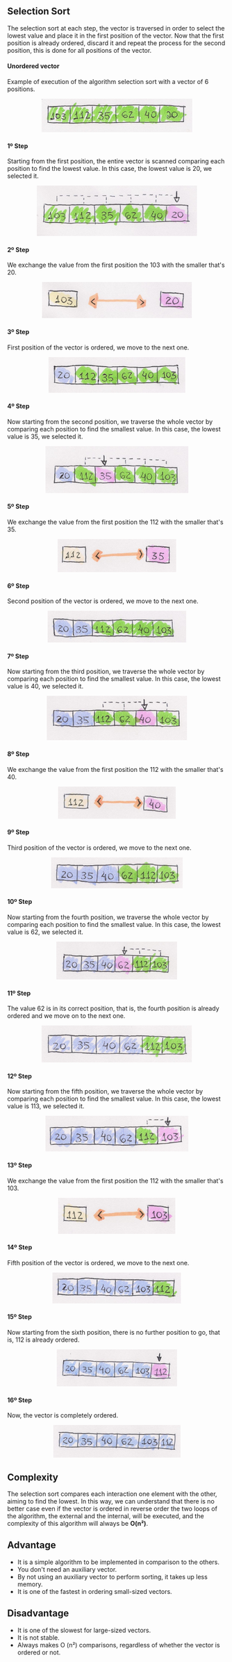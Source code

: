 ## Selection Sort

The selection sort at each step, the vector is traversed in order to select the lowest value and place it in the first position of the vector. Now that the first position is already ordered, discard it and repeat the process for the second position, this is done for all positions of the vector.

#### Unordered vector
Example of execution of the algorithm selection sort with a vector of 6 positions.

<p align="center">
  <img src="/images/selection-sort/selection01.png">
</p>

#### 1º Step
Starting from the first position, the entire vector is scanned comparing each position to find the lowest value.
In this case, the lowest value is 20, we selected it.

<p align="center">
  <img src="/images/selection-sort/selection02.png">
</p>

#### 2º Step
We exchange the value from the first position the 103 with the smaller that's 20.

<p align="center">
  <img src="/images/selection-sort/selection03.png">
</p>

#### 3º Step
First position of the vector is ordered, we move to the next one.

<p align="center">
  <img src="/images/selection-sort/selection04.png">
</p>

#### 4º Step
Now starting from the second position, we traverse the whole vector by comparing each position to find the smallest value.
In this case, the lowest value is 35, we selected it.

<p align="center">
  <img src="/images/selection-sort/selection05.png">
</p>

#### 5º Step
We exchange the value from the first position the 112 with the smaller that's 35.

<p align="center">
  <img src="/images/selection-sort/selection06.png">
</p>

#### 6º Step
Second position of the vector is ordered, we move to the next one.

<p align="center">
  <img src="/images/selection-sort/selection07.png">
</p>

#### 7º Step
Now starting from the third position, we traverse the whole vector by comparing each position to find the smallest value.
In this case, the lowest value is 40, we selected it.

<p align="center">
  <img src="/images/selection-sort/selection08.png">
</p>

#### 8º Step
We exchange the value from the first position the 112 with the smaller that's 40.

<p align="center">
  <img src="/images/selection-sort/selection09.png">
</p>

#### 9º Step
Third position of the vector is ordered, we move to the next one.

<p align="center">
  <img src="/images/selection-sort/selection10.png">
</p>

#### 10º Step
Now starting from the fourth position, we traverse the whole vector by comparing each position to find the smallest value.
In this case, the lowest value is 62, we selected it.

<p align="center">
  <img src="/images/selection-sort/selection11.png">
</p>

#### 11º Step
The value 62 is in its correct position, that is, the fourth position is already ordered and we move on to the next one.

<p align="center">
  <img src="/images/selection-sort/selection12.png">
</p>

#### 12º Step
Now starting from the fifth position, we traverse the whole vector by comparing each position to find the smallest value.
In this case, the lowest value is 113, we selected it.

<p align="center">
  <img src="/images/selection-sort/selection13.png">
</p>

#### 13º Step
We exchange the value from the first position the 112 with the smaller that's 103.

<p align="center">
  <img src="/images/selection-sort/selection14.png">
</p>

#### 14º Step
Fifth position of the vector is ordered, we move to the next one.

<p align="center">
  <img src="/images/selection-sort/selection15.png">
</p>

#### 15º Step
Now starting from the sixth position, there is no further position to go, that is, 112 is already ordered.

<p align="center">
  <img src="/images/selection-sort/selection16.png">
</p>

#### 16º Step
Now, the vector is completely ordered.

<p align="center">
  <img src="/images/selection-sort/selection17.png">
</p>

## Complexity

The selection sort compares each interaction one element with the other, aiming to find the lowest. In this way, we can understand that there is no better case even if the vector is ordered in reverse order the two loops of the algorithm, the external and the internal, will be executed, and the complexity of this algorithm will always be **O(n²)**.

## Advantage

* It is a simple algorithm to be implemented in comparison to the others.
* You don't need an auxiliary vector.
* By not using an auxiliary vector to perform sorting, it takes up less memory.
* It is one of the fastest in ordering small-sized vectors.


## Disadvantage

* It is one of the slowest for large-sized vectors.
* It is not stable.
* Always makes O (n²) comparisons, regardless of whether the vector is ordered or not.

